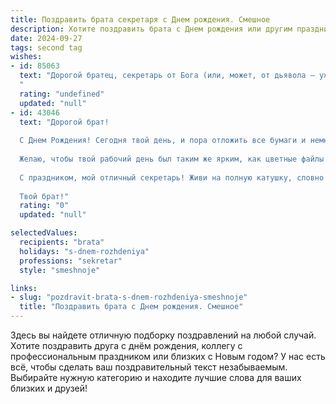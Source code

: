 ```yaml
---
title: Поздравить брата секретаря c Днем рождения. Смешное
description: Хотите поздравить брата c Днем рождения или другим праздником? Наш ИИ создаст незабываемое поздравление, а вы обязательно выделитесь среди других.  
date: 2024-09-27
tags: second tag
wishes:
- id: 85063
  text: "Дорогой братец, секретарь от Бога (или, может, от дьявола — уж очень ты умело все секреты хранишь!), с Днём рождения!  Пусть твой ежедневный график будет полон радостных событий, а не только бесконечных совещаний. Желаю тебе горы подарков, океан веселья и чтобы твой личный \"тайный\" запас конфет никогда не заканчивался!
  "
  rating: "undefined"
  updated: "null"
- id: 43046
  text: "Дорогой брат!
  
  С Днем Рождения! Сегодня твой день, и пора отложить все бумаги и немного отдохнуть от секретарских забот! Пусть дела идут в гору, а начальство не только поручает, но и угощает!
  
  Желаю, чтобы твой рабочий день был таким же ярким, как цветные файлы в твоем компьютере, а телефон звонил только для приятных и веселых новостей! Пусть в жизни будет столько快乐, сколько заявок ты отправил в этом месяце!
  
  С праздником, мой отличный секретарь! Живи на полную катушку, словно на важной встрече с чашкой кофе в руке!
  
  Твой брат!"
  rating: "0"
  updated: "null"

selectedValues:
  recipients: "brata"
  holidays: "s-dnem-rozhdeniya"
  professions: "sekretar"
  style: "smeshnoje"

links:
- slug: "pozdravit-brata-s-dnem-rozhdeniya-smeshnoje"
  title: "Поздравить брата c Днем рождения. Смешное"
---
```


Здесь вы найдете отличную подборку поздравлений на любой случай. 
Хотите поздравить друга с днём рождения, коллегу с профессиональным праздником или близких с Новым годом? У нас есть всё, чтобы сделать ваш поздравительный текст незабываемым. Выбирайте нужную категорию и находите лучшие слова для ваших близких и друзей!
